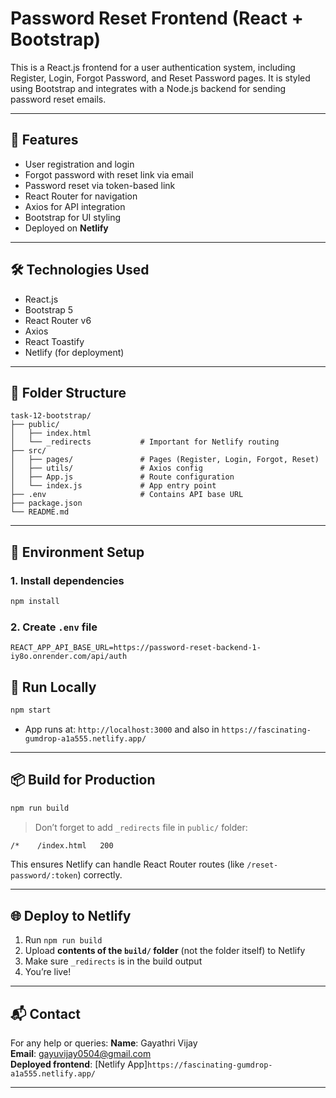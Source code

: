 # Password Reset Frontend (React + Bootstrap)

This is a React.js frontend for a user authentication system, including Register, Login, Forgot Password, and Reset Password pages. It is styled using Bootstrap and integrates with a Node.js backend for sending password reset emails.

---

## 🚀 Features

- User registration and login
- Forgot password with reset link via email
- Password reset via token-based link
- React Router for navigation
- Axios for API integration
- Bootstrap for UI styling
- Deployed on **Netlify**

---

## 🛠️ Technologies Used

- React.js
- Bootstrap 5
- React Router v6
- Axios
- React Toastify
- Netlify (for deployment)

---

## 📁 Folder Structure

```
task-12-bootstrap/
├── public/
│   ├── index.html
│   └── _redirects           # Important for Netlify routing
├── src/
│   ├── pages/               # Pages (Register, Login, Forgot, Reset)
│   ├── utils/               # Axios config
│   ├── App.js               # Route configuration
│   └── index.js             # App entry point
├── .env                     # Contains API base URL
├── package.json
└── README.md
```

---

## 🔧 Environment Setup

### 1. Install dependencies
```bash
npm install
```

### 2. Create `.env` file
```env
REACT_APP_API_BASE_URL=https://password-reset-backend-1-iy8o.onrender.com/api/auth
```



## 🧪 Run Locally

```bash
npm start
```

- App runs at: `http://localhost:3000`
and also in `https://fascinating-gumdrop-a1a555.netlify.app/`
---

## 📦 Build for Production

```bash
npm run build
```

> Don’t forget to add `_redirects` file in `public/` folder:
```txt
/*    /index.html   200
```

This ensures Netlify can handle React Router routes (like `/reset-password/:token`) correctly.

---

## 🌐 Deploy to Netlify

1. Run `npm run build`
2. Upload **contents of the `build/` folder** (not the folder itself) to Netlify
3. Make sure `_redirects` is in the build output
4. You’re live!

---



## 📬 Contact

For any help or queries:
**Name**: Gayathri Vijay  
**Email**: gayuvijay0504@gmail.com  
**Deployed frontend**: [Netlify App]`https://fascinating-gumdrop-a1a555.netlify.app/`

---
